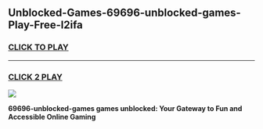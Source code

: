 
## Unblocked-Games-69696-unblocked-games-Play-Free-l2ifa
<h3>
<a href="https://premium76.site?title=69696-unblocked-games&ref=20A">CLICK TO PLAY</a></h3>
<hr>

<h3>
<a href="https://premium76.site?title=69696-unblocked-games&ref=20A">CLICK 2 PLAY</a>
  
</h3>

<a href="https://premium76.site?title=69696-unblocked-games&ref=20A"><img src="https://clearcache.store/games.png"></a>


**69696-unblocked-games games unblocked: Your Gateway to Fun and Accessible Online Gaming**
